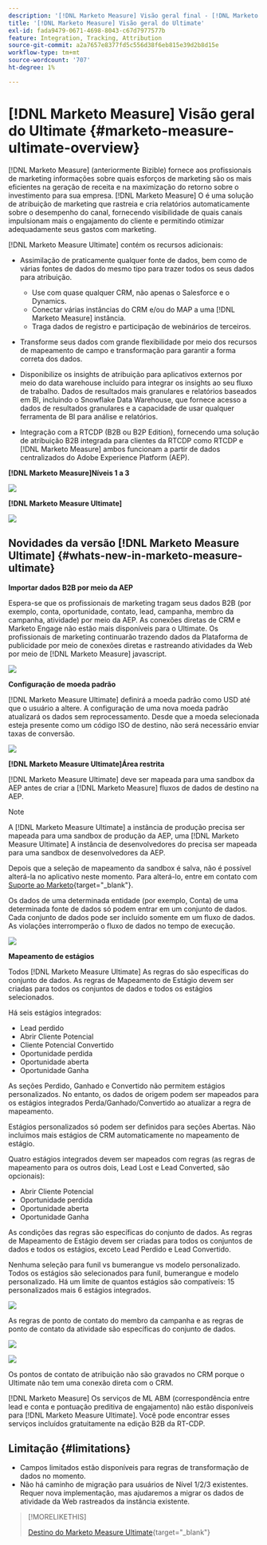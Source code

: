 ```yaml
---
description: '[!DNL Marketo Measure] Visão geral final - [!DNL Marketo Measure] - Documentação do produto'
title: '[!DNL Marketo Measure] Visão geral do Ultimate'
exl-id: fada9479-0671-4698-8043-c67d7977577b
feature: Integration, Tracking, Attribution
source-git-commit: a2a7657e8377fd5c556d38f6eb815e39d2b8d15e
workflow-type: tm+mt
source-wordcount: '707'
ht-degree: 1%

---
```


# [!DNL Marketo Measure] Visão geral do Ultimate {#marketo-measure-ultimate-overview}

[!DNL Marketo Measure] (anteriormente Bizible) fornece aos profissionais de marketing informações sobre quais esforços de marketing são os mais eficientes na geração de receita e na maximização do retorno sobre o investimento para sua empresa. [!DNL Marketo Measure] O é uma solução de atribuição de marketing que rastreia e cria relatórios automaticamente sobre o desempenho do canal, fornecendo visibilidade de quais canais impulsionam mais o engajamento do cliente e permitindo otimizar adequadamente seus gastos com marketing.

[!DNL Marketo Measure Ultimate] contém os recursos adicionais:

* Assimilação de praticamente qualquer fonte de dados, bem como de várias fontes de dados do mesmo tipo para trazer todos os seus dados para atribuição.
   * Use com quase qualquer CRM, não apenas o Salesforce e o Dynamics.
   * Conectar várias instâncias do CRM e/ou do MAP a uma [!DNL Marketo Measure] instância.
   * Traga dados de registro e participação de webinários de terceiros.

* Transforme seus dados com grande flexibilidade por meio dos recursos de mapeamento de campo e transformação para garantir a forma correta dos dados.

* Disponibilize os insights de atribuição para aplicativos externos por meio do data warehouse incluído para integrar os insights ao seu fluxo de trabalho. Dados de resultados mais granulares e relatórios baseados em BI, incluindo o Snowflake Data Warehouse, que fornece acesso a dados de resultados granulares e a capacidade de usar qualquer ferramenta de BI para análise e relatórios.

* Integração com a RTCDP (B2B ou B2P Edition), fornecendo uma solução de atribuição B2B integrada para clientes da RTCDP como RTCDP e [!DNL Marketo Measure] ambos funcionam a partir de dados centralizados do Adobe Experience Platform (AEP).

**[!DNL Marketo Measure]Níveis 1 a 3**

![](assets/marketo-measure-ultimate-overview-1.png)

**[!DNL Marketo Measure Ultimate]**

![](assets/marketo-measure-ultimate-overview-2.png)

## Novidades da versão [!DNL Marketo Measure Ultimate] {#whats-new-in-marketo-measure-ultimate}

**Importar dados B2B por meio da AEP**

Espera-se que os profissionais de marketing tragam seus dados B2B (por exemplo, conta, oportunidade, contato, lead, campanha, membro da campanha, atividade) por meio da AEP. As conexões diretas de CRM e Marketo Engage não estão mais disponíveis para o Ultimate. Os profissionais de marketing continuarão trazendo dados da Plataforma de publicidade por meio de conexões diretas e rastreando atividades da Web por meio de [!DNL Marketo Measure] javascript.

![](assets/marketo-measure-ultimate-overview-3.png)

**Configuração de moeda padrão**

[!DNL Marketo Measure Ultimate] definirá a moeda padrão como USD até que o usuário a altere. A configuração de uma nova moeda padrão atualizará os dados sem reprocessamento. Desde que a moeda selecionada esteja presente como um código ISO de destino, não será necessário enviar taxas de conversão.

![](assets/marketo-measure-ultimate-overview-4.png)

**[!DNL Marketo Measure Ultimate]Área restrita**

[!DNL Marketo Measure Ultimate] deve ser mapeada para uma sandbox da AEP antes de criar a [!DNL Marketo Measure] fluxos de dados de destino na AEP.

>[!NOTE]
>
>A [!DNL Marketo Measure Ultimate] a instância de produção precisa ser mapeada para uma sandbox de produção da AEP, uma [!DNL Marketo Measure Ultimate] A instância de desenvolvedores do precisa ser mapeada para uma sandbox de desenvolvedores da AEP.

Depois que a seleção de mapeamento da sandbox é salva, não é possível alterá-la no aplicativo neste momento. Para alterá-lo, entre em contato com [Suporte ao Marketo](https://nation.marketo.com/t5/support/ct-p/Support){target="_blank"}.

Os dados de uma determinada entidade (por exemplo, Conta) de uma determinada fonte de dados só podem entrar em um conjunto de dados. Cada conjunto de dados pode ser incluído somente em um fluxo de dados. As violações interromperão o fluxo de dados no tempo de execução.

![](assets/marketo-measure-ultimate-overview-5.png)

**Mapeamento de estágios**

Todos [!DNL Marketo Measure Ultimate] As regras do são específicas do conjunto de dados. As regras de Mapeamento de Estágio devem ser criadas para todos os conjuntos de dados e todos os estágios selecionados.

Há seis estágios integrados:

* Lead perdido
* Abrir Cliente Potencial
* Cliente Potencial Convertido
* Oportunidade perdida
* Oportunidade aberta
* Oportunidade Ganha

As seções Perdido, Ganhado e Convertido não permitem estágios personalizados. No entanto, os dados de origem podem ser mapeados para os estágios integrados Perda/Ganhado/Convertido ao atualizar a regra de mapeamento.

Estágios personalizados só podem ser definidos para seções Abertas.
Não incluímos mais estágios de CRM automaticamente no mapeamento de estágio.

Quatro estágios integrados devem ser mapeados com regras (as regras de mapeamento para os outros dois, Lead Lost e Lead Converted, são opcionais):

* Abrir Cliente Potencial
* Oportunidade perdida
* Oportunidade aberta
* Oportunidade Ganha

As condições das regras são específicas do conjunto de dados. As regras de Mapeamento de Estágio devem ser criadas para todos os conjuntos de dados e todos os estágios, exceto Lead Perdido e Lead Convertido.

Nenhuma seleção para funil vs bumerangue vs modelo personalizado. Todos os estágios são selecionados para funil, bumerangue e modelo personalizado. Há um limite de quantos estágios são compatíveis: 15 personalizados mais 6 estágios integrados.

![](assets/marketo-measure-ultimate-overview-6.png)

As regras de ponto de contato do membro da campanha e as regras de ponto de contato da atividade são específicas do conjunto de dados.

![](assets/marketo-measure-ultimate-overview-7.png)

![](assets/marketo-measure-ultimate-overview-8.png)

Os pontos de contato de atribuição não são gravados no CRM porque o Ultimate não tem uma conexão direta com o CRM.

[!DNL Marketo Measure] Os serviços de ML ABM (correspondência entre lead e conta e pontuação preditiva de engajamento) não estão disponíveis para [!DNL Marketo Measure Ultimate]. Você pode encontrar esses serviços incluídos gratuitamente na edição B2B da RT-CDP.

## Limitação {#limitations}

* Campos limitados estão disponíveis para regras de transformação de dados no momento.
* Não há caminho de migração para usuários de Nível 1/2/3 existentes. Requer nova implementação, mas ajudaremos a migrar os dados de atividade da Web rastreados da instância existente.

>[!MORELIKETHIS]
>
>[Destino do Marketo Measure Ultimate](https://experienceleague.adobe.com/docs/experience-platform/destinations/catalog/adobe/marketo-measure-ultimate.html?lang=en){target="_blank"}
